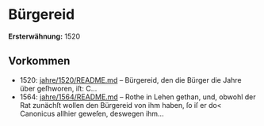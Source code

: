 # Bürgereid

**Ersterwähnung:** 1520

## Vorkommen
- 1520: [jahre/1520/README.md](../jahre/1520/README.md) – Bürgereid, den die Bürger die Jahre über geſhworen,
iſt: C...
- 1564: [jahre/1564/README.md](../jahre/1564/README.md) – Rothe in Lehen gethan,
und, obwohl der Rat zunächſt wollen den Bürgereid von
ihm haben, ſo iſ er do< Canonicus allhier geweſen,
deswegen ihm...
